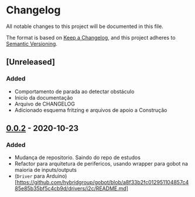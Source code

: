 # Changelog

All notable changes to this project will be documented in this file.

The format is based on [Keep a Changelog](https://keepachangelog.com/en/1.0.0/),
and this project adheres to [Semantic Versioning](https://semver.org/spec/v2.0.0.html).

## [Unreleased]

### Added 

- Comportamento de parada ao detectar obstáculo
- Inicio da documentação
- Arquivo de CHANGELOG
- Adicionado esquema fritzing e arquivos de apoio a Construção


## [0.0.2] - 2020-10-23

### Added

- Mudança de repositorio. Saindo do repo de estudos
- Refactor para arquitetura de perifericos, usando wrapper para gobot na maioria de inputs/outputs
- (`Driver` para Arduino)[https://github.com/hybridgroup/gobot/blob/a8f33b2fc012951104857c485e85b35bf5c4cb9d/drivers/i2c/README.md]

[0.0.2]: https://github.com/jtonynet/autogo/releases/tag/v0.0.2
